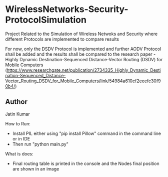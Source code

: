 # WirelessNetworks-Security-ProtocolSimulation
Project Related to the Simulation of Wireless Netwoks and Security where different Protocols are implemented to compare results

For now, only the DSDV Protocol is implemented and further AODV Protocol shall be added and the results shall be compared to the research paper - Highly Dynamic Destination-Sequenced Distance-Vector Routing (DSDV) for Mobile Computers (https://www.researchgate.net/publication/2734335_Highly_Dynamic_Destination-Sequenced_Distance-Vector_Routing_DSDV_for_Mobile_Computers/link/54984a610cf2eeefc30f90b4/)

## Author
Jatin Kumar

How to Run:
- Install PIL either using "pip install Pillow" command in the command line or in IDE
- Then run "python main.py"

What is does:
- Final routing table is printed in the console and the Nodes final position are shown in an image
